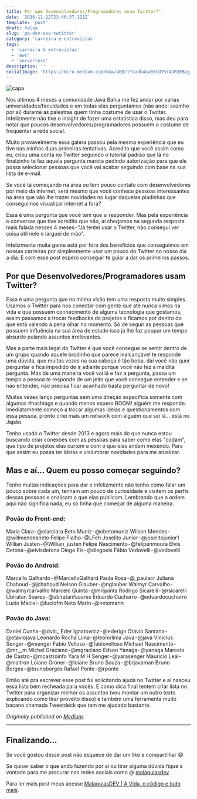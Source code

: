 ```yaml
---
title: Por que Desenvolvedores/Programadores usam Twitter?"
date: '2016-11-22T23:46:37.121Z'
template: 'post'
draft: false
slug: 'pq-dev-usa-twtitter'
category: 'carreira-e-entrevistas'
tags:
  - 'carreira & entrevistas'
  - 'aws'
  - 'serverless'
description: ''
socialImage: 'https://miro.medium.com/max/400/1*Gadk4xw08cUY5r4UB3EBag.png'
---
```


![capa](https://miro.medium.com/max/400/1*Gadk4xw08cUY5r4UB3EBag.png)

Nos últimos 4 meses a comunidade Java Bahia me fez andar por varias universidades/faculdades e em todas elas perguntamos (não andei sozinho por aí) durante as palestras quem tinha costume de usar o Twitter. Infelizmente não tive o insight de fazer uma estatística disso, mas deu para notar que poucos desenvolvedores/programadores possuem o costume de frequentar a rede social.

Muito provavelmente essa galera passou pela mesma experiência que eu tive nas minhas duas primeiras tentativas. Acredito que você assim como eu, criou uma conta no Twitter seguindo o tutorial padrão que lá no finalzinho te faz aquela pergunta marota pedindo autorização para que ele possa selecionar pessoas que você vai acabar seguindo com base na sua lista de e-mail.

Se você tá começando na área ou tem pouco contato com desenvolvedores por meio da internet, será mesmo que você conhece pessoas interessantes na área que vão lhe trazer novidades no lugar daquelas piadinhas que conseguimos visualizar internet a fora?

Essa é uma pergunta que você tem que si responder. Mas pela experiência e conversas que tive acredito que não, aí chegamos na segunda resposta mais falada nesses 4 meses - "Já tentei usar o Twitter, não consegui ver coisa útil nele e larguei de mão".

Infelizmente muita gente está por fora dos benefícios que conseguimos em nossas carreiras por simplesmente usar um pouco do Twitter no nosso dia a dia. E com esse post espero conseguir te guiar a dar os primeiros passos.

## Por que Desenvolvedores/Programadores usam Twitter?

Essa é uma pergunta que na minha visão tem uma resposta muito simples. Usamos o Twitter para nos conectar com gente que até nunca vimos na vida e que possuem conhecimento de alguma tecnologia que gostamos, assim passamos a trocar feedbacks de projetos e ficamos por dentro do que está valendo a pena olhar no momento. Só de seguir as pessoas que possuem influência na sua área de estudo isso já lhe faz poupar um tempo absurdo pulando assuntos irrelevantes.

Mas a parte mais legal do Twitter é que você consegue se sentir dentro de um grupo quando aquele brodinho que parece inalcançável te responde uma dúvida, que muitas vezes na sua cabeça é tão boba, daí você não quer perguntar e fica impedido de ir adiante porque você não fez a maldita pergunta. Mas de uma maneira você vai lá e faz a pergunta, passa um tempo a pessoa te responde de um jeito que você consegue entender e se não entender, não precisa ficar acanhado basta perguntar de novo!

Muitas vezes lanço perguntas sem uma direção específica somente com algumas #hashtags e quando menos espero BOOM! alguém me responde. Imediatamente começo a trocar algumas ideias e questionamentos com essa pessoa, pronto criei mais um network com alguém que sei lá… está no Japão.

Tenho usado o Twitter desde 2013 e agora mais do que nunca estou buscando criar conexões com as pessoas para saber como elas "codam", que tipo de projetos elas curtem e com o que elas andam mexendo. Para que assim eu possa ter ideias e vislumbrar novidades para me atualizar.

## Mas e aí… Quem eu posso começar seguindo?

Tenho muitas indicações para dar e infelizmente não tenho como falar um pouco sobre cada um, tenham um pouco de curiosidade e visitem os perfis dessas pessoas e analisam o que elas publicam. Lembrando que a ordem aqui não significa nada, eu só tinha que começar de alguma maneira.

### Povão do Front-end:

Maria Clara - @olarclara
Beto Muniz - @obetomuniz
Wilson Mendes - @willmendesneto
Felipe Fialho - @LFeh
Joselito Junior - @joselitojunior1
Willian Justen - @Willian_justen
Felipe Nascimento - @felipenmoura
Elvis Detona - @elvisdetona
Diego Eis - @diegoeis
Fábio Vedovelli - @vedovelli

### Povão do Android:

Marcello Galhardo - @MarcelloGalhard
Paula Rosa - @\_paulacr
Juliana Chahoud - @jchahoud
Nelson Glauber - @nglauber
Walmyr Carvalho - @walmyrcarvalho
Marcelo Quinta - @mrquinta
Rodrigo Sicarelli - @rsicarelli
Ubiratan Soares - @ubiratanfsoares
Eduardo Cucharro - @eduardocucharro
Lucio Maciel - @luciofm
Neto Marin - @netomarin

### Povão do Java:

Daniel Cunha - @dvlc\_
Eder Ignatowicz - @ederign
Otávio Santana - @otaviojava
Leonardo Rocha Lima - @leomrlima
Java - @java
Vinicius Senger - @vsenger
Fabio Velloso - @fabiovelloso
Michael Nascimento - @mr\_\_m
Michel Graciano - @mgraciano
Edson Yanaga - @yanaga
Marcelo de Castro - @mcastroinfo
Yara M H Senger - @yarasenger
Mauricio Leal - @maltron
Loiane Groner - @loiane
Bruno Souza - @brjavaman
Bruno Borges - @brunoborges
Rafael Ponte - @rponte

Então até pra escrever esse post fui solicitando ajuda no Twitter e aí nasceu essa lista bem recheada para vocês. E como dica final tentem criar lista no Twitter para organizar melhor os assuntos (vou montar um outro texto explicando como tirar proveito disso) e também uma ferramenta muito bacana chamada Tweetdeck que tem me ajudado bastante.

_Originally published on [Medium](https://medium.com/tableless/por-que-desenvolvedores-programadores-usam-twitter-b37cc9fcde23)._

---

## Finalizando…

Se você gostou desse post não esquece de dar um like e compartilhar 😄

Se quiser saber o que ando fazendo por ai ou tirar alguma dúvida fique a vontade para me procurar nas redes sociais como @ [malaquiasdev](https://twitter.com/malaquiasdev).

Para ler mais post meus acesse [MalaquiasDEV | A Vida, o código e tudo mais](http://malaquias.dev).
